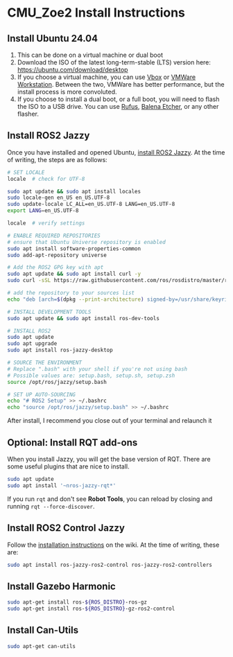 # CMU_Zoe2 Install Instructions
## Install Ubuntu 24.04
1. This can be done on a virtual machine or dual boot
2. Download the ISO of the latest long-term-stable (LTS) version here: https://ubuntu.com/download/desktop
3. If you choose a virtual machine, you can use [Vbox](https://www.virtualbox.org/) or [VMWare Workstation](https://blogs.vmware.com/workstation/2024/05/vmware-workstation-pro-now-available-free-for-personal-use.html). Between the two, VMWare has better performance, but the install process is more convoluted.
4. If you choose to install a dual boot, or a full boot, you will need to flash the ISO to a USB drive. You can use [Rufus](https://rufus.ie/en/), [Balena Etcher](https://etcher.balena.io/), or any other flasher.

## Install ROS2 Jazzy
Once you have installed and opened Ubuntu, [install ROS2 Jazzy](https://docs.ros.org/en/jazzy/Installation/Ubuntu-Install-Debs.html). At the time of writing, the steps are as follows:
```bash
# SET LOCALE
locale  # check for UTF-8

sudo apt update && sudo apt install locales
sudo locale-gen en_US en_US.UTF-8
sudo update-locale LC_ALL=en_US.UTF-8 LANG=en_US.UTF-8
export LANG=en_US.UTF-8

locale  # verify settings

# ENABLE REQUIRED REPOSITORIES
# ensure that Ubuntu Universe repository is enabled
sudo apt install software-properties-common
sudo add-apt-repository universe

# Add the ROS2 GPG key with apt
sudo apt update && sudo apt install curl -y
sudo curl -sSL https://raw.githubusercontent.com/ros/rosdistro/master/ros.key -o /usr/share/keyrings/ros-archive-keyring.gpg

# add the repository to your sources list
echo "deb [arch=$(dpkg --print-architecture) signed-by=/usr/share/keyrings/ros-archive-keyring.gpg] http://packages.ros.org/ros2/ubuntu $(. /etc/os-release && echo $UBUNTU_CODENAME) main" | sudo tee /etc/apt/sources.list.d/ros2.list > /dev/null

# INSTALL DEVELOPMENT TOOLS
sudo apt update && sudo apt install ros-dev-tools

# INSTALL ROS2
sudo apt update
sudo apt upgrade
sudo apt install ros-jazzy-desktop

# SOURCE THE ENVIRONMENT
# Replace ".bash" with your shell if you're not using bash
# Possible values are: setup.bash, setup.sh, setup.zsh
source /opt/ros/jazzy/setup.bash

# SET UP AUTO-SOURCING
echo "# ROS2 Setup" >> ~/.bashrc
echo "source /opt/ros/jazzy/setup.bash" >> ~/.bashrc
```
After install, I recommend you close out of your terminal and relaunch it

## Optional: Install RQT add-ons
When you install Jazzy, you will get the base version of RQT. There are some useful plugins that are nice to install.
```bash
sudo apt update
sudo apt install '~nros-jazzy-rqt*'
```
If you run `rqt` and don't see **Robot Tools**, you can reload by closing and running `rqt --force-discover`.

## Install ROS2 Control Jazzy
Follow the [installation instructions](https://control.ros.org/jazzy/doc/getting_started/getting_started.html#installation) on the wiki. At the time of writing, these are:
```bash
sudo apt install ros-jazzy-ros2-control ros-jazzy-ros2-controllers
```

## Install Gazebo Harmonic
```bash
sudo apt-get install ros-${ROS_DISTRO}-ros-gz
sudo apt-get install ros-${ROS_DISTRO}-gz-ros2-control
```

## Install Can-Utils
```bash
sudo apt-get can-utils
```